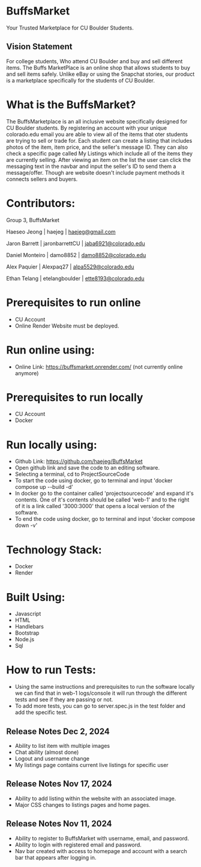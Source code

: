 # BuffsMarket
Your Trusted Marketplace for CU Boulder Students.  <br /> 

## Vision Statement
For college students, Who attend CU Boulder and buy and sell different items. The Buffs MarketPlace is an online shop that allows students to buy and sell items safely. Unlike eBay or using the Snapchat stories, our product is a marketplace specifically for the students of CU Boulder.

# What is the BuffsMarket?
The BuffsMarketplace is an all inclusive website specifically designed for CU Boulder students. By registering an account with your unique colorado.edu email you are able to view all of the items that oter students are trying to sell or trade for. Each student can create a listing that includes photos of the item, item price, and the seller's message ID. They can also check a specific page called My Listings which include all of the items they are currently selling. After viewing an item on the list the user can click the messaging text in the navbar and input the seller's ID to send them a message/offer. Though are website doesn't include payment methods it connects sellers and buyers.

# Contributors:
Group 3, BuffsMarket  <br /> 

Haeseo Jeong | haejeg | haejeg@gmail.com<br /> 

Jaron Barrett | jaronbarrettCU | jaba6921@colorado.edu<br /> 

Daniel Monteiro | damo8852 | damo8852@colorado.edu <br /> 

Alex Paquier | Alexpaq27 | alpa5529@colorado.edu <br /> 

Ethan Telang | etelangboulder | ette8193@colorado.edu

# Prerequisites to run online
- CU Account
- Online Render Website must be deployed.

# Run online using:
- Online Link: https://buffsmarket.onrender.com/ (not currently online anymore)

# Prerequisites to run locally
- CU Account
- Docker

# Run locally using:
- Github Link: https://github.com/haejeg/BuffsMarket
- Open github link and save the code to an editing software.
- Selecting a terminal, cd to ProjectSourceCode
- To start the code using docker, go to terminal and input 'docker compose up --build -d'
- In docker go to the container called 'projectsourcecode' and expand it's contents. One of it's contents should be called 'web-1' and to the right of it is a link called '3000:3000' that opens a local version of the software.
- To end the code using docker, go to terminal and input 'docker compose down -v'

# Technology Stack:
- Docker
- Render

# Built Using:
- Javascript
- HTML
- Handlebars
- Bootstrap
- Node.js
- Sql

# How to run Tests:
- Using the same instructions and prerequisites to run the software locally we can find that in web-1 logs/console it will run through the different tests and see if they are passing or not.
- To add more tests, you can go to server.spec.js in the test folder and add the specific test.

## Release Notes Dec 2, 2024
- Ability to list item with multiple images
- Chat ability (almost done)
- Logout and username change
- My listings page contains current live listings for specific user
## Release Notes Nov 17, 2024
- Ability to add listing within the website with an associated image.
- Major CSS changes to listings pages and home pages.
## Release Notes Nov 11, 2024
- Ability to register to BuffsMarket with username, email, and password.
- Ability to login with registered email and password.
- Nav bar created with access to homepage and account with a search bar that appears after logging in.
